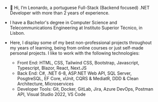 - 👋 Hi, I’m Leonardo, a portuguese Full-Stack (Backend focused) .NET Developer with more than 2 years of experience.
- I have a Bachelor's degree in Computer Science and Telecommunications Engineering at Instituto Superior Técnico, in Lisbon.
- Here, I display some of my best non-professional projects throughout my years of learning, being from online courses or just self-made personal projects. I like to work with the following technologies: 

  - Front End: HTML, CSS, Tailwind CSS, Bootstrap, Javascript, Typescript, Blazor, React, Next.JS
  - Back End: C#, .NET 6-8, ASP.NET Web API, SQL Server, PosgtreSQL, EF Core, xUnit, CQRS & MediatR, DDD & Clean Architecture, Microservices
  - Developer Tools: Git, Docker, GitLab, Jira, Azure DevOps, Postman API, Visual Studio 2022, VS Code

<!---
leogsantos5/leogsantos5 is a ✨ special ✨ repository because its `README.md` (this file) appears on your GitHub profile.
You can click the Preview link to take a look at your changes.
--->
